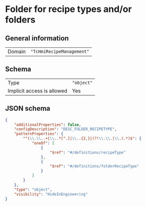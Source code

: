 # Folder for recipe types and/or folders

## General information

|  |  |
| - | - |
| Domain | `"TcHmiRecipeManagement"` |

## Schema

|  |  |
| - | - |
| Type | `"object"` |
| Implicit access is allowed | Yes |

## JSON schema

```json
{
    "additionalProperties": false,
    "configDescription": "DESC_FOLDER_RECIPETYPE",
    "patternProperties": {
        "^(\\.\\..+|\\..*[^.]|\\..{2,}|(?!\\.\\.|\\.).*)$": {
            "oneOf": [
                {
                    "$ref": "#/definitions/recipeType"
                },
                {
                    "$ref": "#/definitions/folderRecipeType"
                }
            ]
        }
    },
    "type": "object",
    "visibility": "HideInEngineering"
}
```
